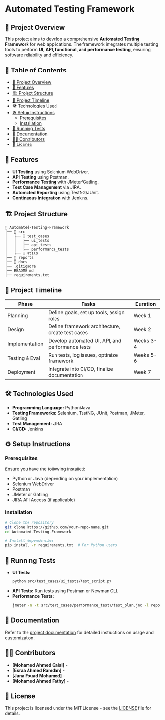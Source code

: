 # Automated Testing Framework

## 📌 Project Overview
This project aims to develop a comprehensive **Automated Testing Framework** for web applications. The framework integrates multiple testing tools to perform **UI, API, functional, and performance testing**, ensuring software reliability and efficiency.

## 📑 Table of Contents
- [📌 Project Overview](#-project-overview)
- [🚀 Features](#-features)
- [🏗️ Project Structure](#-project-structure)
- [📅 Project Timeline](#-project-timeline)
- [🛠️ Technologies Used](#-technologies-used)
- [⚙️ Setup Instructions](#-setup-instructions)
  - [Prerequisites](#prerequisites)
  - [Installation](#installation)
- [🏃 Running Tests](#-running-tests)
- [📜 Documentation](#-documentation)
- [👨‍💻 Contributors](#-contributors)
- [📄 License](#-license)

## 🚀 Features
- **UI Testing** using Selenium WebDriver.
- **API Testing** using Postman.
- **Performance Testing** with JMeter/Gatling.
- **Test Case Management** via JIRA.
- **Automated Reporting** using TestNG/JUnit.
- **Continuous Integration** with Jenkins.

## 🏗️ Project Structure
```
📂 Automated-Testing-Framework
│── 📂 src
│   ├── 📂 test_cases
│   │   ├── ui_tests
│   │   ├── api_tests
│   │   ├── performance_tests
│   ├── 📂 utils
│── 📂 reports
│── 📂 docs
│── .gitignore
│── README.md
│── requirements.txt
```

## 📅 Project Timeline
| Phase            | Tasks                                             | Duration |
|-----------------|-------------------------------------------------|----------|
| Planning        | Define goals, set up tools, assign roles        | Week 1   |
| Design         | Define framework architecture, create test cases | Week 2   |
| Implementation | Develop automated UI, API, and performance tests | Weeks 3-4 |
| Testing & Eval | Run tests, log issues, optimize framework       | Weeks 5-6 |
| Deployment     | Integrate into CI/CD, finalize documentation     | Week 7   |

## 🛠️ Technologies Used
- **Programming Language:** Python/Java
- **Testing Frameworks:** Selenium, TestNG, JUnit, Postman, JMeter, Gatling
- **Test Management:** JIRA
- **CI/CD:** Jenkins

## ⚙️ Setup Instructions
### Prerequisites
Ensure you have the following installed:
- Python or Java (depending on your implementation)
- Selenium WebDriver
- Postman
- JMeter or Gatling
- JIRA API Access (if applicable)

### Installation
```bash
# Clone the repository
git clone https://github.com/your-repo-name.git
cd Automated-Testing-Framework

# Install dependencies
pip install -r requirements.txt  # For Python users
```

## 🏃 Running Tests
- **UI Tests:**
  ```bash
  python src/test_cases/ui_tests/test_script.py
  ```
- **API Tests:**
  Run tests using Postman or Newman CLI.
- **Performance Tests:**
  ```bash
  jmeter -n -t src/test_cases/performance_tests/test_plan.jmx -l report.jtl
  ```

## 📜 Documentation
Refer to the [project documentation](docs/) for detailed instructions on usage and customization.

## 👨‍💻 Contributors
- **[Mohamed Ahmed Galal]** - 
- **[Esraa Ahmed Ramdan]** - 
- **[Jana Fouad Mohamed]** - 
- **[Mohamed Ahmed Fathy]** - 

## 📄 License
This project is licensed under the MIT License - see the [LICENSE](LICENSE) file for details.

